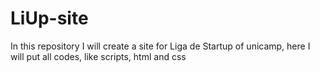 # LiUp-site
In this repository I will create a site for Liga de Startup of unicamp, here I will put all codes, like scripts, html and css
